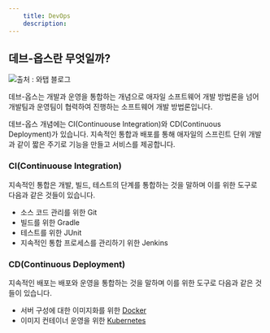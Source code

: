 ```yaml
---
    title: DevOps
    description:
---
```


## 데브-옵스란 무엇일까?

![출처 : 와탭 블로그
](https://www.whatap.io/ko/blog/img/4/NoOps_1.webp)

데브-옵스는 개발과 운영을 통합하는 개념으로 애자일 소프트웨어 개발 방법론을 넘어 개발팀과 운영팀이 협력하여 진행하는 소프트웨어 개발 방법론입니다. 

데브-옵스 개념에는 CI(Continuouse Integration)와 CD(Continuous Deployment)가 있습니다. 지속적인 통합과 배포를 통해 애자일의 스프린트 단위 개발과 같이 짧은 주기로 기능을 만들고 서비스를 제공합니다.  

### CI(Continuouse Integration)  
지속적인 통합은 개발, 빌드, 테스트의 단계를 통합하는 것을 말하며 이를 위한 도구로 다음과 같은 것들이 있습니다.

 - 소스 코드 관리를 위한 Git
 - 빌드를 위한 Gradle
 - 테스트를 위한 JUnit
 - 지속적인 통합 프로세스를 관리하기 위한 Jenkins

### CD(Continuous Deployment)  
지속적인 배포는 배포와 운영을 통합하는 것을 말하며 이를 위한 도구로 다음과 같은 것들이 있습니다.

 - 서버 구성에 대한 이미지화를 위한 [Docker](docker/)  
 - 이미지 컨테이너 운영을 위한 [Kubernetes](kubernetes/)  

